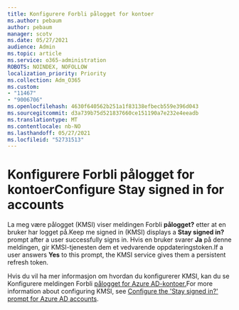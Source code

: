 ```yaml
---
title: Konfigurere Forbli pålogget for kontoer
ms.author: pebaum
author: pebaum
manager: scotv
ms.date: 05/27/2021
audience: Admin
ms.topic: article
ms.service: o365-administration
ROBOTS: NOINDEX, NOFOLLOW
localization_priority: Priority
ms.collection: Adm_O365
ms.custom:
- "11467"
- "9006706"
ms.openlocfilehash: 4630f640562b251a1f83138efbecb559e396d043
ms.sourcegitcommit: d3a739b75d521837660ce151190a7e232e4eeadb
ms.translationtype: MT
ms.contentlocale: nb-NO
ms.lasthandoff: 05/27/2021
ms.locfileid: "52731513"
---
```

# <a name="configure-stay-signed-in-for-accounts"></a><span data-ttu-id="42e00-102">Konfigurere Forbli pålogget for kontoer</span><span class="sxs-lookup"><span data-stu-id="42e00-102">Configure Stay signed in for accounts</span></span>

<span data-ttu-id="42e00-103">La meg være pålogget (KMSI) viser meldingen Forbli **pålogget?** etter at en bruker har logget på.</span><span class="sxs-lookup"><span data-stu-id="42e00-103">Keep me signed in (KMSI) displays a **Stay signed in?** prompt after a user successfully signs in.</span></span> <span data-ttu-id="42e00-104">Hvis en bruker svarer **Ja** på denne meldingen, gir KMSI-tjenesten dem et vedvarende oppdateringstoken.</span><span class="sxs-lookup"><span data-stu-id="42e00-104">If a user answers **Yes** to this prompt, the KMSI service gives them a persistent refresh token.</span></span> 

<span data-ttu-id="42e00-105">Hvis du vil ha mer informasjon om hvordan du konfigurerer KMSI, kan du se Konfigurere meldingen Forbli [pålogget for Azure AD-kontoer.](/azure/active-directory/fundamentals/keep-me-signed-in)</span><span class="sxs-lookup"><span data-stu-id="42e00-105">For more information about configuring KMSI, see [Configure the 'Stay signed in?' prompt for Azure AD accounts](/azure/active-directory/fundamentals/keep-me-signed-in).</span></span>